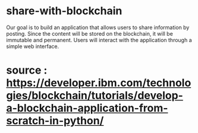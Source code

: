 # share-with-blockchain
Our goal is to build an application that allows users to share information by posting. Since the content will be stored on the blockchain, it will be immutable and permanent. Users will interact with the application through a simple web interface.

# source : https://developer.ibm.com/technologies/blockchain/tutorials/develop-a-blockchain-application-from-scratch-in-python/
